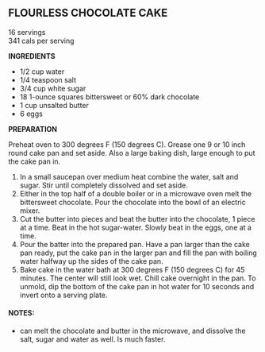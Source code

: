 ## FLOURLESS CHOCOLATE CAKE
16 servings  
341 cals per serving

**INGREDIENTS**

* 1/2 cup water
* 1/4 teaspoon salt
* 3/4 cup white sugar
* 18 1-ounce squares bittersweet or 60% dark chocolate
* 1 cup unsalted butter
* 6 eggs

**PREPARATION**

Preheat oven to 300 degrees F (150 degrees C). Grease one 9 or 10 inch round cake pan and set aside. Also a large baking dish, large enough to put the cake pan in.

1. In a small saucepan over medium heat combine the water, salt and sugar. Stir until completely dissolved and set aside. 
2. Either in the top half of a double boiler or in a microwave oven melt the bittersweet chocolate. Pour the chocolate into the bowl of an electric mixer. 
3. Cut the butter into pieces and beat the butter into the chocolate, 1 piece at a time. Beat in the hot sugar-water. Slowly beat in the eggs, one at a time. 
4. Pour the batter into the prepared pan. Have a pan larger than the cake pan ready, put the cake pan in the larger pan and fill the pan with boiling water halfway up the sides of the cake pan. 
5. Bake cake in the water bath at 300 degrees F (150 degrees C) for 45 minutes. The center will still look wet. Chill cake overnight in the pan. To unmold, dip the bottom of the cake pan in hot water for 10 seconds and invert onto a serving plate.

#### NOTES:

* can melt the chocolate and butter in the microwave, and dissolve the salt, sugar and water as well.  Is much faster.

